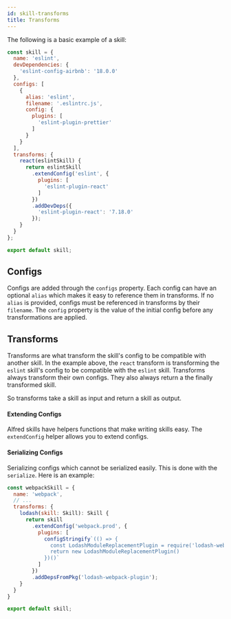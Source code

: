 ```yaml
---
id: skill-transforms
title: Transforms
---
```


The following is a basic example of a skill:

```js
const skill = {
  name: 'eslint',
  devDependencies: {
    'eslint-config-airbnb': '18.0.0'
  },
  configs: [
    {
      alias: 'eslint',
      filename: '.eslintrc.js',
      config: {
        plugins: [
          'eslint-plugin-prettier'
        ]
      }
    }
  ],
  transforms: {
    react(eslintSkill) {
      return eslintSkill
        .extendConfig('eslint', {
          plugins: [
            'eslint-plugin-react'
          ]
        })
        .addDevDeps({
          'eslint-plugin-react': '7.18.0'
        });
    }
  }
};

export default skill;
```

## Configs

Configs are added through the `configs` property. Each config can have an optional `alias` which makes it easy to reference them in transforms. If no `alias` is provided, configs must be referenced in transforms by their `filename`. The `config` property is the value of the initial config before any transformations are applied.

## Transforms

Transforms are what transform the skill's config to be compatible with another skill. In the example above, the `react` transform is transforming the `eslint` skill's config to be compatible with the `eslint` skill. Transforms always transform their own configs. They also always return a the finally transformed skill.

So transforms take a skill as input and return a skill as output.

#### Extending Configs

Alfred skills have helpers functions that make writing skills easy. The `extendConfig` helper allows you to extend configs.

#### Serializing Configs

Serializing configs which cannot be serialized easily. This is done with the `serialize`. Here is an example:

```js
const webpackSkill = {
  name: 'webpack',
  // ...
  transforms: {
    lodash(skill: Skill): Skill {
      return skill
        .extendConfig('webpack.prod', {
          plugins: [
            configStringify`(() => {
              const LodashModuleReplacementPlugin = require('lodash-webpack-plugin');
              return new LodashModuleReplacementPlugin()
            })()`
          ]
        })
        .addDepsFromPkg('lodash-webpack-plugin');
    }
  }
}

export default skill;
```
